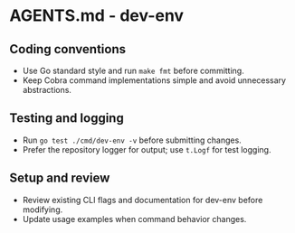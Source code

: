 # AGENTS.md - dev-env

## Coding conventions

- Use Go standard style and run `make fmt` before committing.
- Keep Cobra command implementations simple and avoid unnecessary abstractions.

## Testing and logging

- Run `go test ./cmd/dev-env -v` before submitting changes.
- Prefer the repository logger for output; use `t.Logf` for test logging.

## Setup and review

- Review existing CLI flags and documentation for dev-env before modifying.
- Update usage examples when command behavior changes.
